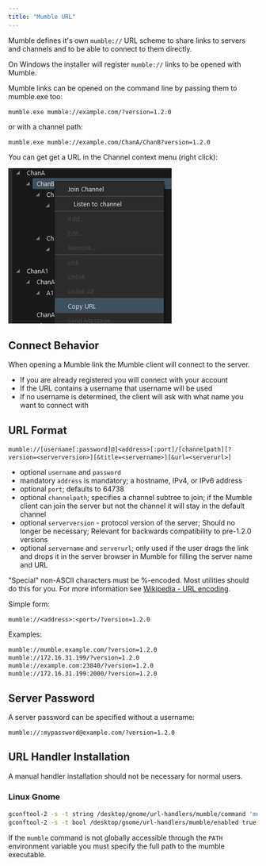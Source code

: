 ```yaml
---
title: "Mumble URL"
---
```

Mumble defines it's own `mumble://` URL scheme to share links to servers and channels and to be able to connect to them directly.

On Windows the installer will register `mumble://` links to be opened with Mumble.

Mumble links can be opened on the command line by passing them to mumble.exe too:

```
mumble.exe mumble://example.com/?version=1.2.0
```

or with a channel path:

```
mumble.exe mumble://example.com/ChanA/ChanB?version=1.2.0
```

You can get get a URL in the Channel context menu (right click):

![Screenshot of Mumble channel context menu Copy URL item](screenshot-chan-copy-url.jpg)

## Connect Behavior

When opening a Mumble link the Mumble client will connect to the server.

* If you are already registered you will connect with your account
* If the URL contains a username that username will be used
* If no username is determined, the client will ask with what name you want to connect with

## URL Format

```
mumble://[username[:password]@]<address>[:port]/[channelpath][?version=<serverversion>][&title=<servername>][&url=<serverurl>]
```

* optional `username` and `password`
* mandatory `address` is mandatory; a hostname, IPv4, or IPv6 address
* optional `port`; defaults to 64738
* optional `channelpath`; specifies a channel subtree to join; if the Mumble client can join the server but not the channel it will stay in the default channel
* optional `serverversion` - protocol version of the server; Should no longer be necessary; Relevant for backwards compatibility to pre-1.2.0 versions
* optional `servername` and `serverurl`; only used if the user drags the link and drops it in the server browser in Mumble for filling the server name and URL

"Special" non-ASCII characters must be %-encoded. Most utilities should do this for you. For more information see [Wikipedia - URL encoding](https://en.wikipedia.org/wiki/URL_encoding).

Simple form:

```
mumble://<address>:<port>/?version=1.2.0
```

Examples:

```
mumble://mumble.example.com/?version=1.2.0
mumble://172.16.31.199/?version=1.2.0
mumble://example.com:23840/?version=1.2.0
mumble://172.16.31.199:2000/?version=1.2.0
```

## Server Password

A server password can be specified without a username:

```
mumble://:mypassword@example.com/?version=1.2.0
```

## URL Handler Installation

A manual handler installation should not be necessary for normal users.

### Linux Gnome

```bash
gconftool-2 -s -t string /desktop/gnome/url-handlers/mumble/command 'mumble "%s"'
gconftool-2 -s -t bool /desktop/gnome/url-handlers/mumble/enabled true
```

If the `mumble` command is not globally accessible through the `PATH` environment variable you must specify the full path to the mumble executable.
